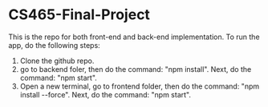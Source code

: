 # CS465-Final-Project
This is the repo for both front-end and back-end implementation.
To run the app, do the following steps:
  1) Clone the github repo.
  2) go to backend foler, then do the command: "npm install". Next, do the command: "npm start".
  3) Open a new terminal, go to frontend folder, then do the command: "npm install --force". Next, do the command: "npm start".
